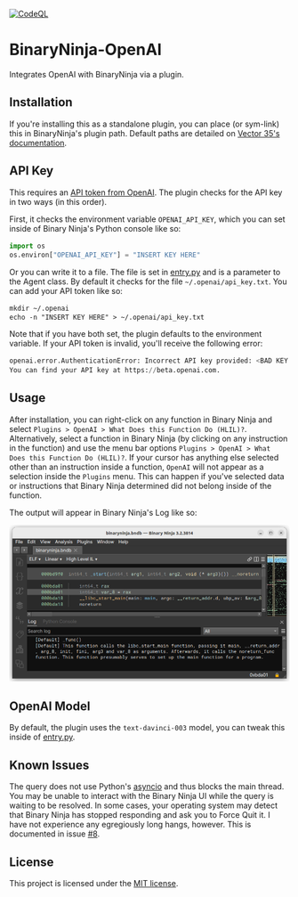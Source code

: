 [![CodeQL](https://github.com/WhatTheFuzz/binaryninja-openai/actions/workflows/codeql.yml/badge.svg)](https://github.com/WhatTheFuzz/binaryninja-openai/actions/workflows/codeql.yml)

# BinaryNinja-OpenAI

Integrates OpenAI with BinaryNinja via a plugin.

## Installation

If you're installing this as a standalone plugin, you can place (or sym-link)
this in BinaryNinja's plugin path. Default paths are detailed on
[Vector 35's documentation][default-plugin-dir].

## API Key

This requires an [API token from OpenAI][token]. The plugin checks for the API
key in two ways (in this order).

First, it checks the environment variable `OPENAI_API_KEY`, which you can set
inside of Binary Ninja's Python console like so:

```python
import os
os.environ["OPENAI_API_KEY"] = "INSERT KEY HERE"
```

Or you can write it to a file. The file is set in [entry.py][entry] and is a
parameter to the Agent class. By default it checks for the file
`~/.openai/api_key.txt`. You can add your API token like so:

```shell
mkdir ~/.openai
echo -n "INSERT KEY HERE" > ~/.openai/api_key.txt
```

Note that if you have both set, the plugin defaults to the environment variable.
If your API token is invalid, you'll receive the following error:

```python
openai.error.AuthenticationError: Incorrect API key provided: <BAD KEY HERE>.
You can find your API key at https://beta.openai.com.
```

## Usage

After installation, you can right-click on any function in Binary Ninja and
select `Plugins > OpenAI > What Does this Function Do (HLIL)?`. Alternatively,
select a function in Binary Ninja (by clicking on any instruction in the
function) and use the menu bar options
`Plugins > OpenAI > What Does this Function Do (HLIL)?`. If your cursor has
anything else selected other than an instruction inside a function, `OpenAI`
will not appear as a selection inside the `Plugins` menu. This can happen if
you've selected data or instructions that Binary Ninja determined did not belong
inside of the function.

The output will appear in Binary Ninja's Log like so:

![The output of running the plugin.](./resources/output.png)

## OpenAI Model

By default, the plugin uses the `text-davinci-003` model, you can tweak this
inside of [entry.py][entry].

## Known Issues

The query does not use Python's [asyncio][asyncio] and thus blocks the main
thread. You may be unable to interact with the Binary Ninja UI while the query
is waiting to be resolved. In some cases, your operating system may detect that
Binary Ninja has stopped responding and ask you to Force Quit it. I have not
experience any egregiously long hangs, however. This is documented in issue
[#8][issue-8].

## License

This project is licensed under the [MIT license][license].

[default-plugin-dir]:https://docs.binary.ninja/guide/plugins.html
[token]:https://beta.openai.com/account/api-keys
[entry]:./entry.py
[asyncio]:https://docs.python.org/3/library/asyncio.html
[issue-8]:https://github.com/WhatTheFuzz/binaryninja-openai/issues/8
[license]:./LICENSE
